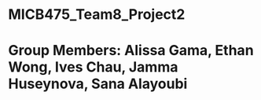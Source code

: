 # MICB475_Team8_Project2

# Group Members: Alissa Gama, Ethan Wong, Ives Chau, Jamma Huseynova, Sana Alayoubi
